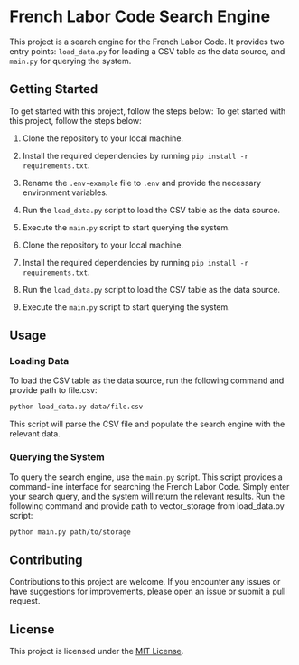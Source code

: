 # French Labor Code Search Engine

This project is a search engine for the French Labor Code. It provides two entry points: `load_data.py` for loading a CSV table as the data source, and `main.py` for querying the system.

## Getting Started

To get started with this project, follow the steps below:
To get started with this project, follow the steps below:

1. Clone the repository to your local machine.
2. Install the required dependencies by running `pip install -r requirements.txt`.
3. Rename the `.env-example` file to `.env` and provide the necessary environment variables.
4. Run the `load_data.py` script to load the CSV table as the data source.
5. Execute the `main.py` script to start querying the system.

1. Clone the repository to your local machine.
2. Install the required dependencies by running `pip install -r requirements.txt`.
3. Run the `load_data.py` script to load the CSV table as the data source.
4. Execute the `main.py` script to start querying the system.

## Usage

### Loading Data

To load the CSV table as the data source, run the following command and provide path to file.csv:

```bash
python load_data.py data/file.csv
```

This script will parse the CSV file and populate the search engine with the relevant data.

### Querying the System

To query the search engine, use the `main.py` script. 
This script provides a command-line interface for searching the French Labor Code. Simply enter your search query, and the system will return the relevant results.
Run the following command and provide path to vector_storage from load_data.py script:

```bash
python main.py path/to/storage
```

## Contributing

Contributions to this project are welcome. If you encounter any issues or have suggestions for improvements, please open an issue or submit a pull request.

## License

This project is licensed under the [MIT License](LICENSE).
